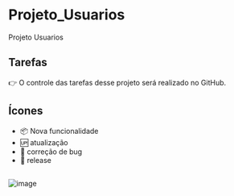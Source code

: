 # Projeto_Usuarios
Projeto Usuarios

## Tarefas

:point_right: O controle das tarefas desse projeto será realizado no GitHub.

## Ícones
- :package: Nova funcionalidade
- :up: atualização
- :lady_beetle: correção de bug
- :checkered_flag: release

##
![image](https://user-images.githubusercontent.com/14182590/160507666-bab39f25-7590-47c2-b99d-41113ad14747.png)

